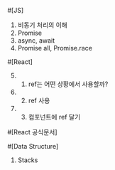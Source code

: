#[JS]

1.  비동기 처리의 이해
2.  Promise
3.  async, await
4.  Promise all, Promise.race

#[React]

5. 1. ref는 어떤 상황에서 사용할까?
6. 2. ref 사용
7. 3. 컴포넌트에 ref 달기

#[React 공식문서]

#[Data Structure]

1.  Stacks
